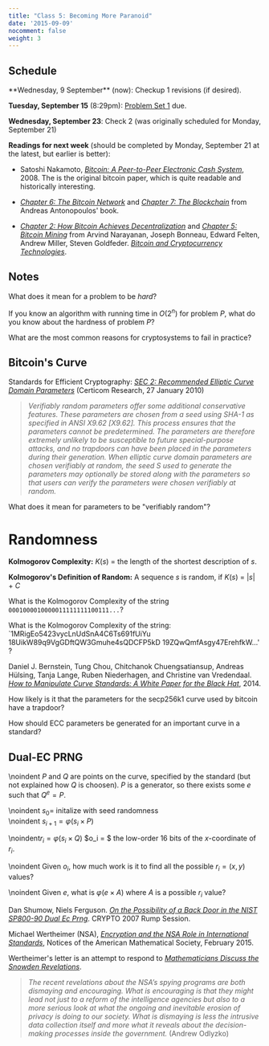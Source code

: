 ```yaml
---
title: "Class 5: Becoming More Paranoid"
date: '2015-09-09'
nocomment: false
weight: 3
---
```


## Schedule

   <div class="todo">
**Wednesday, 9 September** (now): Checkup 1 revisions (if desired).

**Tuesday, September 15** (8:29pm): [Problem Set 1](http://www.bitcoin-class.org/ps/ps1) due.

**Wednesday, September 23**: Check 2 (was originally scheduled for Monday, September 21)

**Readings for next week** (should be completed by Monday, September 21 at the latest, but earlier is better):

- Satoshi Nakamoto, [_Bitcoin: A Peer-to-Peer Electronic Cash
System_](https://bitcoin.org/bitcoin.pdf), 2008.  The is the original
bitcoin paper, which is quite readable and historically interesting.

- [_Chapter 6: The Bitcoin
Network_](https://github.com/aantonop/bitcoinbook/blob/develop/ch06.asciidoc)
and [_Chapter 7: The
Blockchain_](https://github.com/aantonop/bitcoinbook/blob/develop/ch07.asciidoc)
from Andreas Antonopoulos' book.  

- [_Chapter 2: How Bitcoin Achieves
Decentralization_](http://bitcoin-class.org/docs/princeton-book/chapter_2.pdf)
and [_Chapter 5: Bitcoin
Mining_](http://bitcoin-class.org/docs/princeton-book/chapter_5.pdf)
from Arvind Narayanan, Joseph Bonneau, Edward Felten, Andrew Miller,
Steven Goldfeder. [_Bitcoin and Cryptocurrency
Technologies_](https://piazza.com/princeton/spring2015/btctech/resources).
   </div>

<!--more-->

## Notes

What does it mean for a problem to be _hard_?
<div class="gap"></div>

If you know an algorithm with running time in <span class="math">_O_($2^n$)</span> for problem _P_, what do you know about the hardness of problem _P_?
<div class="gap"></div>

What are the most common reasons for cryptosystems to fail in practice?

<!--page-->

## Bitcoin's Curve

Standards for Efficient Cryptography: [_SEC 2: Recommended Elliptic Curve Domain Parameters_](http://www.secg.org/sec2-v2.pdf) (Certicom Research, 27 January 2010)

> _Verifiably random parameters offer some additional conservative features. These parameters are
> chosen from a seed using SHA-1 as specified in ANSI X9.62 [X9.62]. This process ensures that
> the parameters cannot be predetermined. The parameters are therefore extremely unlikely to
> be susceptible to future special-purpose attacks, and no trapdoors can have been placed in the
> parameters during their generation. When elliptic curve domain parameters are chosen verifiably
> at random, the seed S used to generate the parameters may optionally be stored along with the
> parameters so that users can verify the parameters were chosen verifiably at random._

What does it mean for parameters to be "verifiably random"?
<div class="gap"></div>

# Randomness

**Kolmogorov Complexity:** <span class="math">_K_(_s_)</span> = the length of the shortest description of <span class="math">_s_</span>.

**Kolmogorov's Definition of Random:** A sequence <span
  class="math">_s_</span> is random, if <span class="math">_K_(_s_) =
  |_s_| + _C_</span> 

What is the Kolmogorov Complexity of the string `0001000010000011111111100111...`?
<div class="biggap"></div>

What is the Kolmogorov Complexity of the string: `1MRigEo5423vycLnUdSnA4C6Ts691fUiYu 18UikW89q9VgGDftQW3Gmuhe4sQDCFP5kD 19ZQwQmfAsgy47ErehfkW...' ?

<div class="gap"></div>


Daniel J. Bernstein, Tung Chou, Chitchanok Chuengsatiansup, Andreas
H&uuml;lsing, Tanja Lange, Ruben Niederhagen, and Christine van Vredendaal.
[_How to Manipulate Curve Standards: A White Paper for the Black  Hat_](https://eprint.iacr.org/2014/571.pdf), 2014.


How likely is it that the parameters for the secp256k1 curve used by bitcoin have a trapdoor?

<div class="gap"></div>

How should ECC parameters be generated for an important curve in a standard?
<!--page-->

## Dual-EC PRNG 

\noindent
$P$ and $Q$ are points on the curve, specified by the standard (but not
explained how $Q$ is choosen).  $P$ is a generator, so there exists some
$e$ such that $Q^e = P$.

\noindent $s_0 =$ initalize with seed randomness  
\noindent $s_{i+1} = \varphi(s_i \times P)$

\noindent$r_i = \varphi(s_i \times Q)$
$o_i = $ the low-order 16 bits of the $x$-coordinate of $r_i$.

\noindent Given $o_i$, how much work is it to find all the possible $r_i = (x, y)$ values?
<div class="biggap"></div>

\noindent Given $e$, what is $\varphi(e \times A)$ where $A$ is a possible $r_i$ value?
<div class="biggap"></div>

Dan Shumow, Niels Ferguson.  [_On the Possibility of a Back Door in the
NIST SP800-90 Dual Ec Prng_](http://rump2007.cr.yp.to/15-shumow.pdf).
CRYPTO 2007 Rump Session.

Michael Wertheimer (NSA), [_Encryption and the NSA Role in International
Standards_](http://www.ams.org/notices/201502/rnoti-p165.pdf), Notices
of the American Mathematical Society, February 2015.

Wertheimer's letter is an attempt to respond to [_Mathematicians Discuss the
Snowden Revelations_](http://www.ams.org/notices/201406/rnoti-p623.pdf).

> _The recent revelations about the NSA’s spying
programs are both dismaying and encouraging.
What is encouraging is that they might lead not
just to a reform of the intelligence agencies but
also to a more serious look at what the ongoing
and inevitable erosion of privacy is doing to our
society. What is dismaying is less the intrusive data
collection itself and more what it reveals about the
decision-making processes inside the government._ (Andrew Odlyzko)

